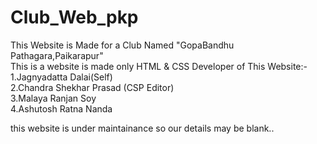 # Club_Web_pkp
This Website is Made for a Club Named "GopaBandhu Pathagara,Paikarapur"<br>
This is a website is made only HTML & CSS
Developer of This Website:-<br>
1.Jagnyadatta Dalai(Self)<br>
2.Chandra Shekhar Prasad (CSP Editor)<br>
3.Malaya Ranjan Soy<br>
4.Ashutosh Ratna Nanda

this website is under maintainance so our details may be blank.. 
